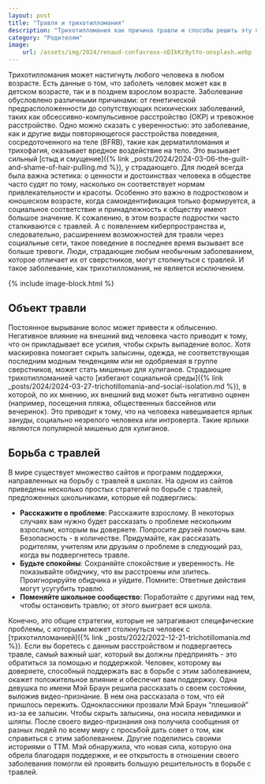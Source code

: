 ```yaml
---
layout: post
title: "Травля и трихотилломания"
description: "Трихотилломания как причина травли и способы решить эту проблему"
category: "Родителям"
image:
    url: /assets/img/2024/renaud-confavreux-nDIkKz9ytYo-unsplash.webp
---
```


Трихотилломания может настигнуть любого человека в любом возрасте. Есть данные о том, что заболеть человек может как в детском возрасте, 
так и в позднем взрослом возрасте. Заболевание обусловлено различными причинами: от генетической предрасположенности 
до сопутствующих психических заболеваний, таких как обсессивно-компульсивное расстройство (ОКР) и тревожное расстройство.
Одно можно сказать с уверенностью: это заболевание, как и другие виды повторяющегося расстройства поведения, 
сосредоточенного на теле (BFRB), такие как дерматилломания и трихофагия, оказывает вредное воздействие на тело. 
Это вызывает сильный [стыд и смущение]({% link _posts/2024/2024-03-06-the-guilt-and-shame-of-hair-pulling.md %}), у страдающего. Для людей всегда была важна эстетика: о ценности и достоинствах 
человека в обществе часто судят по тому, насколько он соответствует нормам привлекательности и красоты. Особенно 
это важно в подростковом и юношеском возрасте, когда самоидентификация только формируется, а социальное соответствие 
и принадлежность к обществу имеют большое значение. К сожалению, в этом возрасте подростки часто сталкиваются с травлей. 
А с появлением киберпространства и, следовательно, расширением возможностей для травли через социальные сети, такое 
поведение в последнее время вызывает все больше тревоги. Люди, страдающие любым необычным заболеванием, которое 
отличает их от сверстников, могут столкнуться с травлей. И такое заболевание, как трихотилломания, не является исключением.


{% include image-block.html %}

## Объект травли

Постоянное вырывание волос может привести к облысению. Негативное влияние на внешний вид человека часто приводит к 
тому, что он прикладывает все усилия, чтобы скрыть выпадение волос. Хотя маскировка помогает скрыть залысины, одежда, 
не соответствующая последним модным тенденциям или не одобряемая в группе сверстников, может стать мишенью для хулиганов. 
Страдающие трихотилломанией часто [избегают социальной среды]({% link _posts/2024/2024-03-27-trichotillomania-and-social-isolation.md %}), в которой, по их мнению, их внешний вид может быть негативно 
оценен (например, посещения пляжа, общественных бассейнов или вечеринок). Это приводит к тому, что на человека навешивается 
ярлык зануды, социально незрелого человека или интроверта. Такие ярлыки являются популярной мишенью для хулиганов.

## Борьба с травлей

В мире существует множество сайтов и программ поддержки, направленных на борьбу с травлей в школах. На одном 
из сайтов приведены несколько простых стратегий по борьбе с травлей, предложенных школьниками, которые ей подверглись:

- **Расскажите о проблеме**: Расскажите взрослому. В некоторых случаях вам нужно будет рассказать о проблеме 
нескольким взрослым, которым вы доверяете. Попросите друзей помочь вам. Безопасность - в количестве. Придумайте, 
как рассказать родителям, учителям или друзьям о проблеме в следующий раз, когда вы подвергнетесь травле.
- **Будьте спокойны**: Сохраняйте спокойствие и уверенность. Не показывайте обидчику, что вы расстроены или злитесь. 
Проигнорируйте обидчика и уйдите. Помните: Ответные действия могут усугубить травлю.
- **Поменяйте школьное сообщество**: Поработайте с другими над тем, чтобы остановить травлю; от этого выиграет вся школа.

Конечно, это общие стратегии, которые не затрагивают специфические проблемы, с которыми может столкнуться человек 
с [трихотилломанией]({% link _posts/2022/2022-12-21-trichotillomania.md %}). Если вы боретесь с данным расстройством и подвергаетесь травле, самый важный шаг, который вы 
должны предпринять - это обратиться за помощью и поддержкой. Человек, которому вы доверяете, способный поддержать 
вас в борьбе с этим заболеванием, окажет положительное влияние и обеспечит вам поддержку. Одна девушка по имени Мэй 
Браун решила рассказать о своем состоянии, выложив видео-признание. В нем она рассказала о том, что ей пришлось пережить. 
Одноклассники прозвали Мэй Браун “плешивой” из-за ее залысин. Чтобы скрыть залысины, она носила невидимки и шляпы. После 
своего видео-признания она получила сообщения от разных людей по всему миру с просьбой дать совет о том, как справиться 
с этим заболеванием. Другие поделились своими историями о ТТМ. Мэй обнаружила, что новая сила, которую она обрела 
благодаря поддержке, и ее открытость в отношении своего заболевания помогли ей проявить большую решительность в борьбе с травлей.